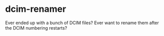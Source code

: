 # dcim-renamer
Ever ended up with a bunch of DCIM files? Ever want to rename them after the DCIM numbering restarts?
